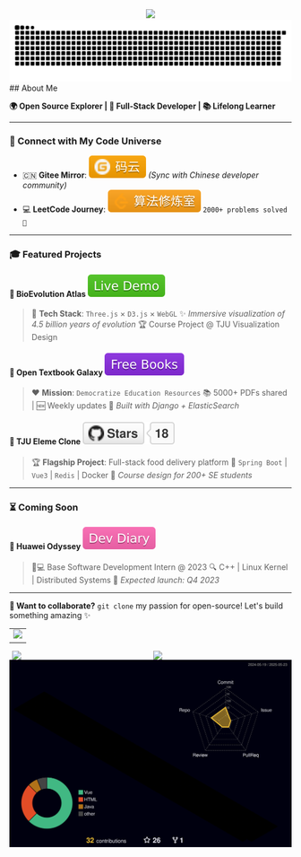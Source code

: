 <div align="center"><a href="https://sunguoqi.com/"> <img src="https://readme-typing-svg.herokuapp.com/?lines=Hey+friends!+I'm+JHM2004%2C;a+developer+from+Tianjin+University.&center=true&size=20"> </a> </div>

<picture>
  <source media="(prefers-color-scheme: dark)" srcset="https://raw.githubusercontent.com/JHM2004/JHM2004/output/github-contribution-grid-snake-dark.svg">
  <source media="(prefers-color-scheme: light)" srcset="https://raw.githubusercontent.com/JHM2004/JHM2004/output/github-contribution-grid-snake.svg">
  <img alt="github contribution grid snake animation" src="https://raw.githubusercontent.com/JHM2004/JHM2004/output/github-contribution-grid-snake.svg">
</picture>
## About Me

**🌍 Open Source Explorer | 🚀 Full-Stack Developer | 📚 Lifelong Learner**

------

### 🔗 Connect with My Code Universe

- 🇨🇳 **Gitee Mirror**: [![Gitee](assets/-码云-FFA500.svg+xml)](https://gitee.com/Yang_yuxin123) *(Sync with Chinese developer community)*
- 💻 **LeetCode Journey**: [![LeetCode](assets/-算法修炼室-FFA116.svg+xml)](https://leetcode.cn/u/yang-yu-xin-9/) `2000+ problems solved 🚀`

------

### 🎓 Featured Projects

#### 🌿 **BioEvolution Atlas** [![Web](assets/-Live_Demo-4BC51D.svg+xml)](https://www.yangyuxin.cn/)

> 🎨 **Tech Stack**: `Three.js` × `D3.js` × `WebGL`
> ✨ *Immersive visualization of 4.5 billion years of evolution*
> 🏆 Course Project @ TJU Visualization Design

#### 📖 **Open Textbook Galaxy** [![Book Sharing](assets/-Free_Books-8A2BE2.svg+xml)](https://www.book-sharing.top/)

> ❤️ **Mission**: `Democratize Education Resources`
> 📚 5000+ PDFs shared | 🆕 Weekly updates
> 👥 *Built with Django + ElasticSearch*

#### 🍔 **TJU Eleme Clone** [![GitHub](assets/tju_elm_project.svg+xml)](https://github.com/JHM2004/tju_elm_project)

> 🏆 **Flagship Project**: Full-stack food delivery platform
> 🔧 `Spring Boot` | `Vue3` | `Redis` | Docker
> 🚚 *Course design for 200+ SE students*

------

### ⏳ Coming Soon

#### 🏢 **Huawei Odyssey** [![WIP](assets/-Dev_Diary-FF69B4.svg+xml)](https://xn--fiqr2a37d0vh3o3a.../)

> 👨💻 Base Software Development Intern @ 2023
> 🔍 C++ | Linux Kernel | Distributed Systems
> 📅 *Expected launch: Q4 2023*

------

**🌈 Want to collaborate?**
`git clone` my passion for open-source! Let's build something amazing ✨




<table>
  <tr>
    <td>
      <picture>
        <source media="(prefers-color-scheme: dark)" srcset="https://github-readme-activity-graph.vercel.app/graph?username=JHM2004&theme=xcode&bg_color=FF000000&hide_border=true" />
        <source media="(prefers-color-scheme: light)" srcset="https://github-readme-activity-graph.vercel.app/graph?username=JHM2004&theme=xcode&bg_color=FF000000&color=000000&hide_border=true" />
        <img src="https://github-readme-activity-graph.vercel.app/graph?username=JHM2004&theme=xcode&bg_color=FF000000&hide_border=true" />
      </picture>
    </td>
  </tr>
</table>


<div style="display: flex; justify-content: space-around; align-items: center;">
  <img src="https://stats.justsong.cn/api/leetcode/?username=JHM2004&theme=dark" style="width: 48%; height: auto;" />
  <img src="https://stats.justsong.cn/api/bilibili/?id=1959928946&theme=dark" style="width: 48%; height: auto;" />
</div>


<!-- 语言统计 <img src="https://github-readme-stats.vercel.app/api/top-langs/?username=JHM2004&size_weight=0.5&count_weight=0.5&langs_count=8&layout=compact&show_icons=true&theme=merko&border_radius=8"/> -->



<!-- profile-3d-contrib 3D 贡献图-->

<picture>
  <source media="(prefers-color-scheme: dark)" srcset="https://github.com/JHM2004/JHM2004/blob/main/profile-3d-contrib/profile-night-rainbow.svg" />
  <source media="(prefers-color-scheme: light)" srcset="https://github.com/JHM2004/JHM2004/blob/main/profile-3d-contrib/profile-gitblock.svg" />
  <img src="https://github.com/JHM2004/JHM2004/blob/main/profile-3d-contrib/profile-night-rainbow.svg" />
</picture>